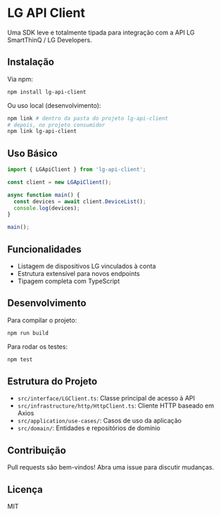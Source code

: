 # LG API Client

Uma SDK leve e totalmente tipada para integração com a API LG SmartThinQ / LG Developers.

## Instalação

Via npm:
```bash
npm install lg-api-client
```

Ou uso local (desenvolvimento):
```bash
npm link # dentro da pasta do projeto lg-api-client
# depois, no projeto consumidor
npm link lg-api-client
```

## Uso Básico

```typescript
import { LGApiClient } from 'lg-api-client';

const client = new LGApiClient();

async function main() {
  const devices = await client.DeviceList();
  console.log(devices);
}

main();
```

## Funcionalidades
- Listagem de dispositivos LG vinculados à conta
- Estrutura extensível para novos endpoints
- Tipagem completa com TypeScript

## Desenvolvimento

Para compilar o projeto:
```bash
npm run build
```

Para rodar os testes:
```bash
npm test
```

## Estrutura do Projeto
- `src/interface/LGClient.ts`: Classe principal de acesso à API
- `src/infrastructure/http/HttpClient.ts`: Cliente HTTP baseado em Axios
- `src/application/use-cases/`: Casos de uso da aplicação
- `src/domain/`: Entidades e repositórios de domínio

## Contribuição
Pull requests são bem-vindos! Abra uma issue para discutir mudanças.

## Licença
MIT
